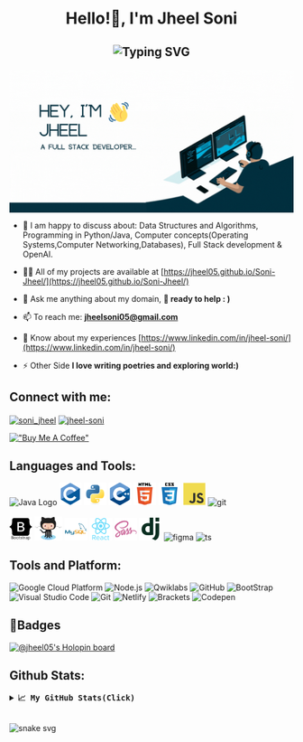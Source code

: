 <h1 align="center">Hello!👋, I'm Jheel Soni</h1>
<h2 align="center">
 
![Typing SVG](https://readme-typing-svg.herokuapp.com?size=23&duration=5019&multiline=true&height=60&lines=A+zealous+Full+Stack+Developer+;%26+A+Tech+enthusiast+from+India)

</h2>
<p align="Center"><img align="Center" width="800" src="phy.gif"></p>


- 🌱 I am happy to discuss about: Data Structures and Algorithms, Programming in Python/Java, Computer concepts(Operating Systems,Computer Networking,Databases), Full Stack development & OpenAI.
 
- 👨‍💻 All of my projects are available at [https://jheel05.github.io/Soni-Jheel/](https://jheel05.github.io/Soni-Jheel/)

- 💬 Ask me anything about my domain, **🤝 ready to help : )**

- 📫 To reach me:  **jheelsoni05@gmail.com** 

- 📄 Know about my experiences [https://www.linkedin.com/in/jheel-soni/](https://www.linkedin.com/in/jheel-soni/)

- ⚡ Other Side **I love writing poetries and exploring world:)**

<h2 align="left">Connect with me:</h2>

<p align="left">
<a href="https://twitter.com/soni_jheel" target="blank"><img align="center" src="https://raw.githubusercontent.com/rahuldkjain/github-profile-readme-generator/master/src/images/icons/Social/twitter.svg" alt="soni_jheel" height="30" width="40" /></a>
<a href="https://linkedin.com/in/jheel-soni" target="blank"><img align="center" src="https://raw.githubusercontent.com/rahuldkjain/github-profile-readme-generator/master/src/images/icons/Social/linked-in-alt.svg" alt="jheel-soni" height="30" width="40" /></a>

 [!["Buy Me A Coffee"](https://www.buymeacoffee.com/assets/img/custom_images/orange_img.png)](https://www.buymeacoffee.com/jheelsoni05)

</a>

</p>
<h2 align="left">Languages and Tools:</h2>
<p align="left">  
<!-- JAVA -->
<img src="https://upload.wikimedia.org/wikipedia/en/thumb/3/30/Java_programming_language_logo.svg/1200px-Java_programming_language_logo.svg.png" alt="Java Logo" width="40" height="50">
<!-- C -->
 <img src="https://raw.githubusercontent.com/devicons/devicon/master/icons/c/c-original.svg" alt="c" width="40" height="40"/> 
<!-- python -->
 <img src="https://raw.githubusercontent.com/devicons/devicon/master/icons/python/python-original.svg" alt="python" width="40" height="40"/> 
 <!-- cpp -->
 <img src="https://raw.githubusercontent.com/devicons/devicon/master/icons/cplusplus/cplusplus-original.svg" alt="cplusplus" width="40" height="40"/> 
 <!-- html -->
 <img src="https://raw.githubusercontent.com/devicons/devicon/master/icons/html5/html5-original-wordmark.svg" alt="html5" width="40" height="40"/> 
 <!-- css -->
 <img src="https://raw.githubusercontent.com/devicons/devicon/master/icons/css3/css3-original-wordmark.svg" alt="css3" width="40" height="40"/>
 <!-- javascript -->
 <img src="https://raw.githubusercontent.com/devicons/devicon/master/icons/javascript/javascript-original.svg" alt="javascript" width="40" height="40"/> 
 <!-- git -->
 <img src="https://www.vectorlogo.zone/logos/git-scm/git-scm-icon.svg" alt="git" width="40" height="40"/> 
<!-- bootstrap -->
<br>
<br>
<img src="https://raw.githubusercontent.com/devicons/devicon/master/icons/bootstrap/bootstrap-plain-wordmark.svg" alt="bootstrap" width="40" height="40"/> 
<!-- github -->
<img src="https://github.com/amandewatnitrr/amandewatnitrr/blob/main/imgs/Octocat.png" alt="drawing" width="50"/>  
<!-- mysql -->
<img src="https://raw.githubusercontent.com/devicons/devicon/master/icons/mysql/mysql-original-wordmark.svg" alt="mysql" width="40" height="40"/> 
<!-- react -->
<img src="https://raw.githubusercontent.com/devicons/devicon/master/icons/react/react-original-wordmark.svg" alt="react" width="40" height="40"/> 
<!-- sass -->
<img src="https://raw.githubusercontent.com/devicons/devicon/master/icons/sass/sass-original.svg" alt="sass" width="40" height="40"/> 
<!-- django -->
<img src="https://github.com/devicons/devicon/blob/master/icons/django/django-plain.svg" alt="django" width="40" height="40"/>
<!--  <img src="https://raw.githubusercontent.com/devicons/devicon/master/icons/photoshop/photoshop-line.svg" alt="photoshop" width="40" height="40"/>-->
<!-- <img src="https://cdn.worldvectorlogo.com/logos/adobe-xd.svg" alt="xd" width="40" height="40"/> -->
<!-- <img src="https://www.vectorlogo.zone/logos/adobe_illustrator/adobe_illustrator-icon.svg" alt="illustrator" width="40" height="40"/>  -->
<!-- figma -->
<img src="https://www.vectorlogo.zone/logos/figma/figma-icon.svg" alt="figma" width="40" height="40"/> 
<!-- ts -->
<img src="https://www.vectorlogo.zone/logos/typescriptlang/typescriptlang-icon.svg" alt="ts" width="40" height="40"/>

</p>
<p align="Center">

<h2>Tools and Platform: </h2>
<p>
 
![Google Cloud Platform](https://img.shields.io/badge/Google_Cloud-4285F4?style=for-the-badge&logo=google-cloud&logoColor=white)
![Node.js](https://img.shields.io/badge/Node.js-43853D?style=for-the-badge&logo=node.js&logoColor=white)
![Qwiklabs](https://img.shields.io/badge/Qwiklabs-F5CD0E?style=for-the-badge&logo=Qwiklabs&logoColor=800000)
![GitHub](https://img.shields.io/badge/GitHub-181717?style=for-the-badge&logo=github)
![BootStrap](https://img.shields.io/badge/Bootstrap-7952B3?style=for-the-badge&logo=bootstrap&logoColor=white)
![Visual Studio Code](https://img.shields.io/badge/Visual_Studio_Code-007ACC?style=for-the-badge&logo=Visual-Studio-Code&logoColor=white)
![Git](https://img.shields.io/badge/Git-F05032?style=for-the-badge&logo=Git&logoColor=white)
![Netlify](https://img.shields.io/badge/Netlify-00C7B7?style=for-the-badge&logo=netlify&logoColor=white)
![Brackets](https://img.shields.io/badge/Brackets-2b2e40?style=for-the-badge&logo=brackets&logoColor=white)
![Codepen](https://img.shields.io/badge/Codepen-000000?style=for-the-badge&logo=codepen&logoColor=white)
 
</p>

 <h2 align="left">🎴Badges</h2>
 
[![@jheel05's Holopin board](https://holopin.me/@jheelsoni05)](https://holopin.io/@jheelsoni05)


 <h2 align="left">Github Stats:</h2>

<details>
  <summary><b><samp>📈 My GitHub Stats(Click)</samp></b></summary>
<br>
<p align="center">
<a href="https://github.com/jheel05/github-readme-streak-stats">
<img  alt="Jheel's streak" src="https://github-readme-streak-stats.herokuapp.com/?user=jheel05&theme=react&hide_border=true&stroke=0000&background=060A0CD0"/></a>
</p>
 
<a href="https://github.com/jheel05/github-readme-activity-graph"><img alt="Jheel's Activity Graph" src="https://activity-graph.herokuapp.com/graph?username=jheel05&bg_color=0D1117&color=5BCDEC&line=5BCDEC&point=FFFFFF&hide_border=true" /></a>
 
</details>

 <br>

![snake svg](https://github.com/jheel05/jheel05/blob/main/github-contribution-grid-snake.svg) 
 



